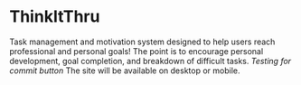 # ThinkItThru
Task management and motivation system designed to help users reach professional and personal goals!
The point is to encourage personal development, goal completion, and breakdown of difficult tasks.
*Testing for commit button*
The site will be available on desktop or mobile.
